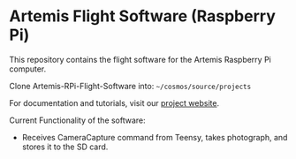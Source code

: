 # Artemis Flight Software (Raspberry Pi)
This repository contains the flight software for the Artemis Raspberry Pi computer.

Clone Artemis-RPi-Flight-Software into:
`~/cosmos/source/projects`

For documentation and tutorials, visit our [project website](https://sites.google.com/hawaii.edu/artemiscubesatkit).

Current Functionality of the software:
* Receives CameraCapture command from Teensy, takes photograph, and stores it to the SD card. 